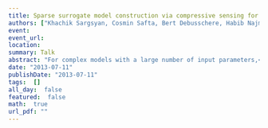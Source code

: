 ```yaml
---
title: Sparse surrogate model construction via compressive sensing for high-dimensional complex models
authors: ["Khachik Sargsyan, Cosmin Safta, Bert Debusschere, Habib Najm"]
event: 
event_url: 
location: 
summary: Talk
abstract: "For complex models with a large number of input parameters,<br>surrogate model construction is challenged by insufficient<br>model simulation data as well as by a prohibitively large number of<br>parameters controlling the surrogate. Bayesian sparse learning approaches are<br>implemented in order to detect sparse-basis expansions that best<br>capture the model outputs. We enhanced the Bayesian compressive<br>sensing approach with adaptive basis growth and with a data-driven,<br>piecewise surrogate construction.<br><br><br>"
date: "2013-07-11"
publishDate: "2013-07-11"
tags:  []
all_day:  false
featured:  false
math:  true
url_pdf: ""
---
```

